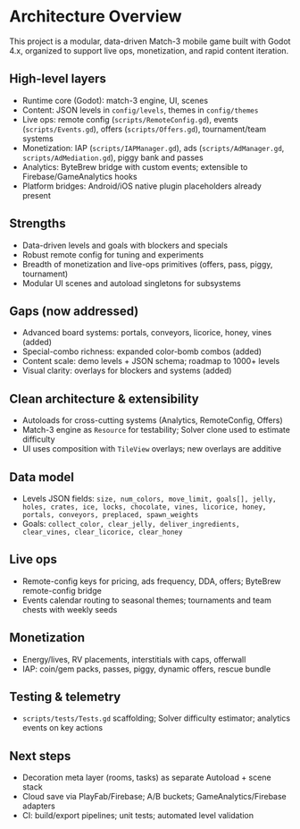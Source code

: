 # Architecture Overview

This project is a modular, data-driven Match-3 mobile game built with Godot 4.x, organized to support live ops, monetization, and rapid content iteration.

## High-level layers
- Runtime core (Godot): match-3 engine, UI, scenes
- Content: JSON levels in `config/levels`, themes in `config/themes`
- Live ops: remote config (`scripts/RemoteConfig.gd`), events (`scripts/Events.gd`), offers (`scripts/Offers.gd`), tournament/team systems
- Monetization: IAP (`scripts/IAPManager.gd`), ads (`scripts/AdManager.gd`, `scripts/AdMediation.gd`), piggy bank and passes
- Analytics: ByteBrew bridge with custom events; extensible to Firebase/GameAnalytics hooks
- Platform bridges: Android/iOS native plugin placeholders already present

## Strengths
- Data-driven levels and goals with blockers and specials
- Robust remote config for tuning and experiments
- Breadth of monetization and live-ops primitives (offers, pass, piggy, tournament)
- Modular UI scenes and autoload singletons for subsystems

## Gaps (now addressed)
- Advanced board systems: portals, conveyors, licorice, honey, vines (added)
- Special-combo richness: expanded color-bomb combos (added)
- Content scale: demo levels + JSON schema; roadmap to 1000+ levels
- Visual clarity: overlays for blockers and systems (added)

## Clean architecture & extensibility
- Autoloads for cross-cutting systems (Analytics, RemoteConfig, Offers)
- Match-3 engine as `Resource` for testability; Solver clone used to estimate difficulty
- UI uses composition with `TileView` overlays; new overlays are additive

## Data model
- Levels JSON fields: `size, num_colors, move_limit, goals[], jelly, holes, crates, ice, locks, chocolate, vines, licorice, honey, portals, conveyors, preplaced, spawn_weights`
- Goals: `collect_color, clear_jelly, deliver_ingredients, clear_vines, clear_licorice, clear_honey`

## Live ops
- Remote-config keys for pricing, ads frequency, DDA, offers; ByteBrew remote-config bridge
- Events calendar routing to seasonal themes; tournaments and team chests with weekly seeds

## Monetization
- Energy/lives, RV placements, interstitials with caps, offerwall
- IAP: coin/gem packs, passes, piggy, dynamic offers, rescue bundle

## Testing & telemetry
- `scripts/tests/Tests.gd` scaffolding; Solver difficulty estimator; analytics events on key actions

## Next steps
- Decoration meta layer (rooms, tasks) as separate Autoload + scene stack
- Cloud save via PlayFab/Firebase; A/B buckets; GameAnalytics/Firebase adapters
- CI: build/export pipelines; unit tests; automated level validation
